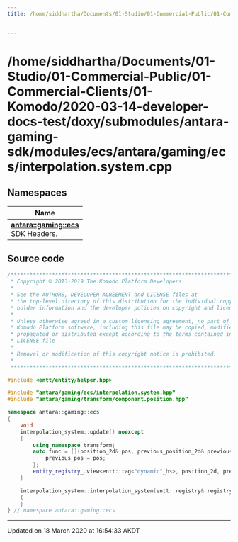 ```yaml
---
title: /home/siddhartha/Documents/01-Studio/01-Commercial-Public/01-Commercial-Clients/01-Komodo/2020-03-14-developer-docs-test/doxy/submodules/antara-gaming-sdk/modules/ecs/antara/gaming/ecs/interpolation.system.cpp


---
```


# /home/siddhartha/Documents/01-Studio/01-Commercial-Public/01-Commercial-Clients/01-Komodo/2020-03-14-developer-docs-test/doxy/submodules/antara-gaming-sdk/modules/ecs/antara/gaming/ecs/interpolation.system.cpp







## Namespaces

| Name           |
| -------------- |
| **[antara::gaming::ecs](Namespaces/namespaceantara_1_1gaming_1_1ecs.md)** <br>SDK Headers.  |














## Source code

```cpp
/******************************************************************************
 * Copyright © 2013-2019 The Komodo Platform Developers.                      *
 *                                                                            *
 * See the AUTHORS, DEVELOPER-AGREEMENT and LICENSE files at                  *
 * the top-level directory of this distribution for the individual copyright  *
 * holder information and the developer policies on copyright and licensing.  *
 *                                                                            *
 * Unless otherwise agreed in a custom licensing agreement, no part of the    *
 * Komodo Platform software, including this file may be copied, modified,     *
 * propagated or distributed except according to the terms contained in the   *
 * LICENSE file                                                               *
 *                                                                            *
 * Removal or modification of this copyright notice is prohibited.            *
 *                                                                            *
 ******************************************************************************/

#include <entt/entity/helper.hpp> 

#include "antara/gaming/ecs/interpolation.system.hpp"
#include "antara/gaming/transform/component.position.hpp" 

namespace antara::gaming::ecs
{
    void
    interpolation_system::update() noexcept
    {
        using namespace transform;
        auto func = [](position_2d& pos, previous_position_2d& previous_pos) {
            previous_pos = pos;
        };
        entity_registry_.view<entt::tag<"dynamic"_hs>, position_2d, previous_position_2d>().less(func);
    }

    interpolation_system::interpolation_system(entt::registry& registry) noexcept : system(registry)
    {
    }
} // namespace antara::gaming::ecs
```


-------------------------------

Updated on 18 March 2020 at 16:54:33 AKDT
